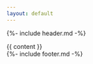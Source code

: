 ```yaml
---
layout: default
---
```

{%- include header.md -%}
<main>{{ content }}</main>
{%- include footer.md -%}
